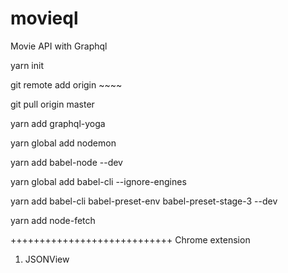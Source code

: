 # movieql

Movie API with Graphql

yarn init

git remote add origin ~~~~

git pull origin master

yarn add graphql-yoga

yarn global add nodemon

yarn add babel-node --dev

yarn global add babel-cli --ignore-engines

yarn add babel-cli babel-preset-env babel-preset-stage-3 --dev

yarn add node-fetch

++++++++++++++++++++++++++++
Chrome extension

1. JSONView
